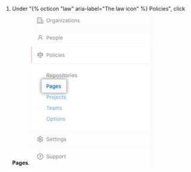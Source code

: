 1. Under "{% octicon "law" aria-label="The law icon" %} Policies", click **Pages**. ![Pages tab in the enterprise sidebar](/assets/images/enterprise/business-accounts/pages-tab.png)